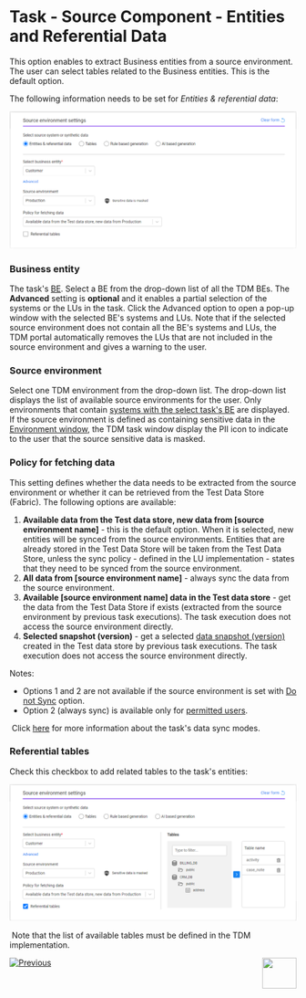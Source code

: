 # Task - Source Component - Entities and Referential Data

This option enables to extract Business entities from a source environment. The user can select tables related to the Business entities. This is the default option.

The following information needs to be set for *Entities & referential data*:

![source-entities](images/task_source_settings_entities.png)

### Business entity

The task's [BE](04_tdm_gui_business_entity_window.md). Select a BE from the drop-down list of all the TDM BEs. The **Advanced** setting is **optional** and it enables a partial selection of the systems or the LUs in the task. Click the Advanced option to open a pop-up window with the selected BE's systems and LUs. Note that if the selected source environment does not contain all the BE's systems and LUs, the TDM portal automatically removes the LUs that are not included in the source environment and gives a warning to the user.  

### Source environment

Select one TDM environment from the drop-down list. The drop-down list displays the list of available source environments for the user. Only environments that contain [systems with the select task's BE](11_environment_products_tab.md) are displayed. If the source environment is defined as containing sensitive data in the [Environment window](08_environment_window_general_information.md#mask-sensitive-data), the TDM task window display the PII icon to indicate to the user that the source sensitive data is masked. 

### Policy for fetching data

This setting defines whether the data needs to be extracted from the source environment or whether it can be retrieved from the Test Data Store (Fabric). The following options are available:

1. **Available data from the Test data store, new data from [source environment name]** - this is the default option. When it is selected, new entities will be synced from the source environments. Entities that are already stored in the Test Data Store will be taken from the Test Data Store, unless the sync policy - defined in the LU implementation - states that they need to be synced from the source environment.
2. **All data from [source environment name]** - always sync the data from the source environment. 
3. **Available [source environment name] data in the Test data store** - get the data from the Test Data Store if exists (extracted from the source environment by previous task executions). The task execution does not access the source environment directly.  
4. **Selected snapshot (version)** - get a selected [data snapshot (version)](15_data_flux_task.md) created in the Test data store  by previous task executions. The task execution does not access the source environment directly.  

  Notes:

  - Options 1 and 2 are not available if the source environment is set with [Do not Sync](08_environment_window_general_information.md#do-not-sync) option.
  - Option 2 (always sync) is available only for [permitted users](10_environment_roles_tab.md#refresh-all-data-from-source).

​		Click [here](/articles/TDM/tdm_architecture/04_task_execution_overridden_parameters.md#overriding-the-sync-mode-on-the-task-execution) for more information about the task's data sync modes. 

### Referential tables

Check this checkbox to add related tables to the task's entities:

![task related tables](images/task_source_entities_and_tables.png)



​	Note that the list of available tables must be defined in the TDM implementation.



 [![Previous](/articles/images/Previous.png)](14_task_overview.md)[<img align="right" width="60" height="54" src="/articles/images/Next.png">](15_data_flux_task.md)

